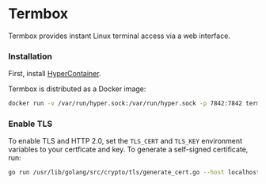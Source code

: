 # Termbox

Termbox provides instant Linux terminal access via a web interface.

### Installation

First, install [HyperContainer](https://hypercontainer.io/).


Termbox is distributed as a Docker image:

```sh
docker run -v /var/run/hyper.sock:/var/run/hyper.sock -p 7842:7842 termbox/termbox
```

### Enable TLS

To enable TLS and HTTP 2.0, set the `TLS_CERT` and `TLS_KEY` environment
variables to your certficate and key. To generate a self-signed certificate,
run:

```sh
go run /usr/lib/golang/src/crypto/tls/generate_cert.go --host localhost
```